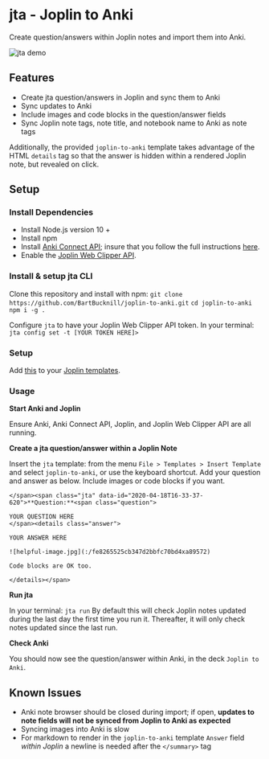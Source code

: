 # jta - Joplin to Anki

Create question/answers within Joplin notes and import them into Anki.

![jta demo](resources/jta-demo-captions.gif)

## Features

- Create jta question/answers in Joplin and sync them to Anki
- Sync updates to Anki
- Include images and code blocks in the question/answer fields
- Sync Joplin note tags, note title, and notebook name to Anki as note tags

Additionally, the provided `joplin-to-anki` template takes advantage of the HTML `details` tag so that the answer is hidden within a rendered Joplin note, but revealed on click.

## Setup

### Install Dependencies

- Install Node.js version 10 +
- Install npm
- Install [Anki Connect API](https://ankiweb.net/shared/info/2055492159); insure that you follow the full instructions [here](https://foosoft.net/projects/anki-connect/).
- Enable the [Joplin Web Clipper API](https://joplinapp.org/clipper/).

### Install & setup jta CLI

Clone this repository and install with npm:
`git clone https://github.com/BartBucknill/joplin-to-anki.git`
`cd joplin-to-anki`
`npm i -g .`

Configure `jta` to have your Joplin Web Clipper API token.
In your terminal: `jta config set -t [YOUR TOKEN HERE]>`

### Setup

Add [this](https://raw.githubusercontent.com/BartBucknill/joplin-to-anki/master/joplin-templates/joplin-to-anki.md) to your [Joplin templates](https://github.com/laurent22/joplin/blob/master/README.md#note-templates).

### Usage

**Start Anki and Joplin**

Ensure Anki, Anki Connect API, Joplin, and Joplin Web Clipper API are all running.

**Create a jta question/answer within a Joplin Note**

Insert the `jta` template: from the menu `File > Templates > Insert Template` and select `joplin-to-anki`, or use the keyboard shortcut.
Add your question and answer as below. Include images or code blocks if you want.

```
</span><span class="jta" data-id="2020-04-18T16-33-37-620">**Question:**<span class="question">

YOUR QUESTION HERE
</span><details class="answer">

YOUR ANSWER HERE

![helpful-image.jpg](:/fe8265525cb347d2bbfc70bd4xa89572)

Code blocks are OK too.

</details></span>
```

**Run jta**

In your terminal: `jta run`
By default this will check Joplin notes updated during the last day the first time you run it. Thereafter, it will only check notes updated since the last run.

**Check Anki**

You should now see the question/answer within Anki, in the deck `Joplin to Anki`.

## Known Issues

- Anki note browser should be closed during import; if open, **updates to note fields will not be synced from Joplin to Anki as expected**
- Syncing images into Anki is slow
- For markdown to render in the `joplin-to-anki` template `Answer` field _within Joplin_ a newline is needed after the `</summary>` tag
